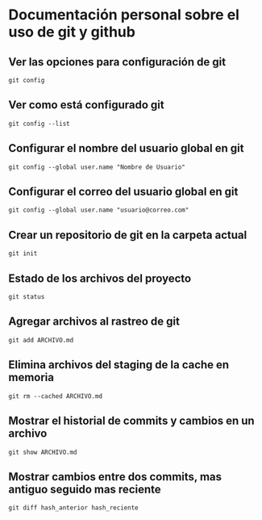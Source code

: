 # Documentación personal sobre el uso de git y github

## Ver las opciones para configuración de git

```
git config
```
## Ver como está configurado git

```
git config --list
```

## Configurar el nombre del usuario global en git

```
git config --global user.name "Nombre de Usuario"
```

## Configurar el correo del usuario global en git

```
git config --global user.name "usuario@correo.com"
```

## Crear un repositorio de git en la carpeta actual

```
git init
```

## Estado de los archivos del proyecto

```
git status
```

## Agregar archivos al rastreo de git

```
git add ARCHIVO.md
```


## Elimina archivos del staging de la cache en memoria

```
git rm --cached ARCHIVO.md
```

## Mostrar el historial de commits y cambios en un archivo

```
git show ARCHIVO.md
```

## Mostrar cambios entre dos commits, mas antiguo seguido mas reciente

```
git diff hash_anterior hash_reciente
```
